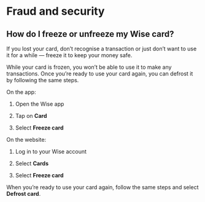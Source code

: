 # Fraud and security  
## How do I freeze or unfreeze my Wise card?  
If you lost your card, don’t recognise a transaction or just don’t want to use it for a while — freeze it to keep your money safe.

While your card is frozen, you won’t be able to use it to make any transactions. Once you’re ready to use your card again, you can defrost it by following the same steps. 

On the app:

  1. Open the Wise app

  2. Tap on **Card**

  3. Select **Freeze card**




On the website:

  1. Log in to your Wise account

  2. Select **Cards**

  3. Select **Freeze card**




When you’re ready to use your card again, follow the same steps and select **Defrost card**.